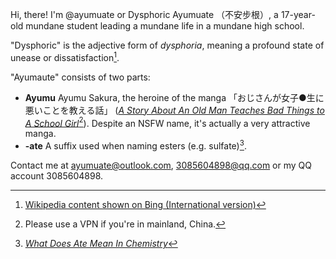 Hi, there! I'm @ayumuate or Dysphoric Ayumuate （不安步根）, a 17-year-old mundane student leading a mundane life in a mundane high school.

"Dysphoric" is the adjective form of *dysphoria*, meaning a profound state of unease or dissatisfaction[^dysphoria].

"Ayumaute" consists of two parts:

* **Ayumu** Ayumu Sakura, the heroine of the manga 「おじさんが女子●生に悪いことを教える話」 ([*A Story About An Old Man Teaches Bad Things to A School Girl*](https://mangakakalot.com/chapter/ua920785/chapter_1)[^vpn]). Despite an NSFW name, it's actually a very attractive manga.
* **-ate** A suffix used when naming esters (e.g. sulfate)[^ate].

Contact me at ayumuate@outlook.com, 3085604898@qq.com or my QQ account 3085604898.

[^dysphoria]: [Wikipedia content shown on Bing (International version)](https://bing.com/search?q=dysphoria)
[^ate]: [*What Does Ate Mean In Chemistry*](https://science.blurtit.com/33087/what-does-ate-mean-in-chemistry)
[^vpn]: Please use a VPN if you're in mainland, China.
